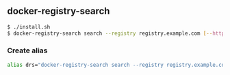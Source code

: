 ## docker-registry-search

```bash
$ ./install.sh
$ docker-registry-search search --registry registry.example.com [--https] <term>
```

### Create alias
```bash
alias drs="docker-registry-search search --registry registry.example.com --https \"$@\""
```
